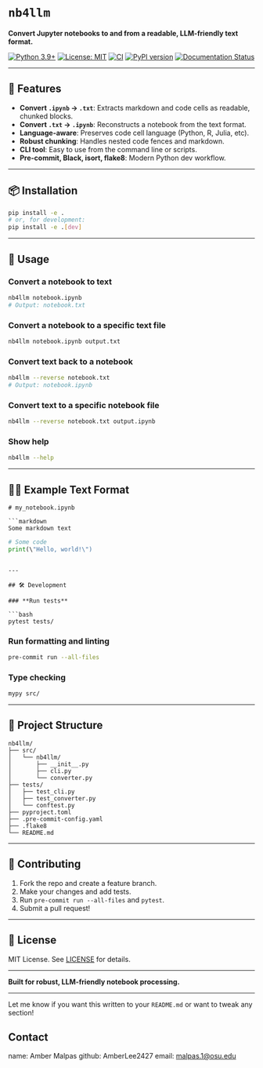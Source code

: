 # `nb4llm`

**Convert Jupyter notebooks to and from a readable, LLM-friendly text format.**

[![Python 3.9+](https://img.shields.io/badge/python-3.9+-blue.svg)](https://www.python.org/downloads/)
[![License: MIT](https://img.shields.io/badge/License-MIT-yellow.svg)](https://opensource.org/licenses/MIT)
[![CI](https://github.com/Amberlee2427/nb4llm/actions/workflows/ci.yml/badge.svg)](https://github.com/Amberlee2427/nb4llm/actions/workflows/ci.yml)
[![PyPI version](https://badge.fury.io/py/nb4llm.svg)](https://badge.fury.io/py/nb4llm)
[![Documentation Status](https://readthedocs.org/projects/nb4llm/badge/?version=latest)](https://nb4llm.readthedocs.io/en/latest/?badge=latest)

---

## 🚀 Features

- **Convert `.ipynb` → `.txt`**: Extracts markdown and code cells as readable, chunked blocks.
- **Convert `.txt` → `.ipynb`**: Reconstructs a notebook from the text format.
- **Language-aware**: Preserves code cell language (Python, R, Julia, etc).
- **Robust chunking**: Handles nested code fences and markdown.
- **CLI tool**: Easy to use from the command line or scripts.
- **Pre-commit, Black, isort, flake8**: Modern Python dev workflow.

---

## 📦 Installation

```bash
pip install -e .
# or, for development:
pip install -e .[dev]
```

---

## 📝 Usage

### **Convert a notebook to text**

```bash
nb4llm notebook.ipynb
# Output: notebook.txt
```

### **Convert a notebook to a specific text file**

```bash
nb4llm notebook.ipynb output.txt
```

### **Convert text back to a notebook**

```bash
nb4llm --reverse notebook.txt
# Output: notebook.ipynb
```

### **Convert text to a specific notebook file**

```bash
nb4llm --reverse notebook.txt output.ipynb
```

### **Show help**

```bash
nb4llm --help
```

---

## 🧑‍💻 Example Text Format

```
# my_notebook.ipynb

```markdown
Some markdown text
```

```python
# Some code
print(\"Hello, world!\")
```
```

---

## 🛠️ Development

### **Run tests**

```bash
pytest tests/
```

### **Run formatting and linting**

```bash
pre-commit run --all-files
```

### **Type checking**

```bash
mypy src/
```

---

## 🧩 Project Structure

```
nb4llm/
├── src/
│   └── nb4llm/
│       ├── __init__.py
│       ├── cli.py
│       └── converter.py
├── tests/
│   ├── test_cli.py
│   ├── test_converter.py
│   └── conftest.py
├── pyproject.toml
├── .pre-commit-config.yaml
├── .flake8
└── README.md
```

---

## 📝 Contributing

1. Fork the repo and create a feature branch.
2. Make your changes and add tests.
3. Run `pre-commit run --all-files` and `pytest`.
4. Submit a pull request!

---

## 📄 License

MIT License. See [LICENSE](LICENSE) for details.

---

**Built for robust, LLM-friendly notebook processing.**

---

Let me know if you want this written to your `README.md` or want to tweak any section!


## Contact

name: Amber Malpas 
github: AmberLee2427
email: malpas.1@osu.edu
